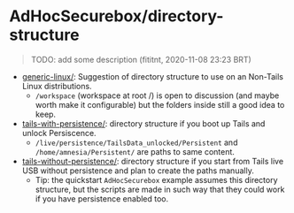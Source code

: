 # AdHocSecurebox/directory-structure

> TODO: add some description (fititnt, 2020-11-08 23:23 BRT)

- [generic-linux/](generic-linux): Suggestion of directory structure
  to use on an Non-Tails Linux distributions.
  - `/workspace` (workspace at root /) is open to discussion (and
    maybe worth make it configurable) but the folders inside
    still a good idea to keep.
- [tails-with-persistence/](tails-with-persistence/): directory structure
  if you boot up Tails and unlock Persiscence.
  - `/live/persistence/TailsData_unlocked/Persistent` and
    `/home/amnesia/Persistent/` are paths to same content.
- [tails-without-persistence/](tails-without-persistence): directory structure
  if you start from Tails live USB without persistence and plan to create
  the paths manually.
  - Tip: the quickstart `AdHocSecurebox` example assumes this directory
    structure, but the scripts are made in such way that they could work
    if you have persistence enabled too.